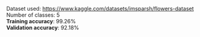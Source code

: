 Dataset used: https://www.kaggle.com/datasets/imsparsh/flowers-dataset <br/>
Number of classes: 5 <br/>
**Training accuracy**: 99.26% <br/>
**Validation accuracy**: 92.18%